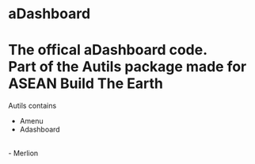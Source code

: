 # aDashboard
<!---
By IOnly Cookie and StoneMc
Mainly IOnly and Cookies work 
Stone Just manages repos and the todo list and build on the code time to time
-->
<h1>The offical aDashboard code. 
<br>  
Part of the Autils package made for ASEAN Build The Earth
</h1>

Autils contains 
<br>
  - Amenu
  - Adashboard
  <br>
  - Merlion








